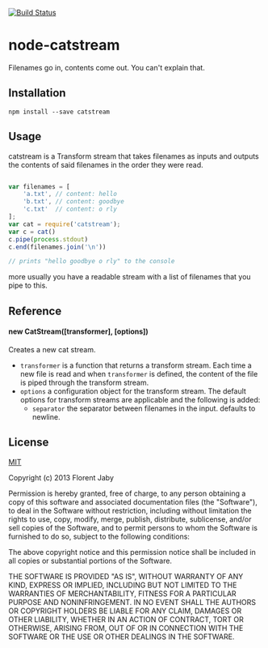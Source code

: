 [![Build Status](https://travis-ci.org/Floby/node-catstream.png)](https://travis-ci.org/Floby/node-catstream)

# node-catstream

Filenames go in, contents come out. You can't explain that.

## Installation

    npm install --save catstream

## Usage

catstream is a Transform stream that takes filenames as inputs and outputs
the contents of said filenames in the order they were read.

```javascript

var filenames = [
    'a.txt', // content: hello
    'b.txt', // content: goodbye
    'c.txt'  // content: o rly
];
var cat = require('catstream');
var c = cat()
c.pipe(process.stdout)
c.end(filenames.join('\n'))

// prints "hello goodbye o rly" to the console

```

more usually you have a readable stream with a list of filenames that you pipe to this.

## Reference

#### new CatStream([transformer], [options])

Creates a new cat stream.

* `transformer` is a function that returns a transform stream. Each time a new file is read and when
    `transformer` is defined, the content of the file is piped through the transform stream.
* `options` a configuration object for the transform stream. The default options for transform streams are
    applicable and the following is added:
    * `separator` the separator between filenames in the input. defaults to newline.

## License

[MIT](http://opensource.org/licenses/MIT)

Copyright (c) 2013 Florent Jaby

Permission is hereby granted, free of charge, to any person obtaining a copy of this software and associated documentation files (the "Software"), to deal in the Software without restriction, including without limitation the rights to use, copy, modify, merge, publish, distribute, sublicense, and/or sell copies of the Software, and to permit persons to whom the Software is furnished to do so, subject to the following conditions:

The above copyright notice and this permission notice shall be included in all copies or substantial portions of the Software.

THE SOFTWARE IS PROVIDED "AS IS", WITHOUT WARRANTY OF ANY KIND, EXPRESS OR IMPLIED, INCLUDING BUT NOT LIMITED TO THE WARRANTIES OF MERCHANTABILITY, FITNESS FOR A PARTICULAR PURPOSE AND NONINFRINGEMENT. IN NO EVENT SHALL THE AUTHORS OR COPYRIGHT HOLDERS BE LIABLE FOR ANY CLAIM, DAMAGES OR OTHER LIABILITY, WHETHER IN AN ACTION OF CONTRACT, TORT OR OTHERWISE, ARISING FROM, OUT OF OR IN CONNECTION WITH THE SOFTWARE OR THE USE OR OTHER DEALINGS IN THE SOFTWARE.
